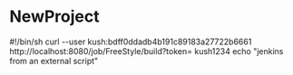 # NewProject
#!/bin/sh 
curl --user kush:bdff0ddadb4b191c89183a27722b6661  http://localhost:8080/job/FreeStyle/build?token= kush1234 
echo "jenkins from an external script"
